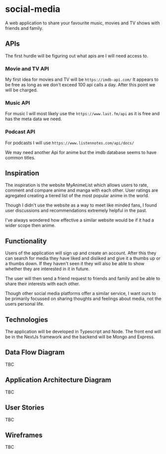 # social-media

A web application to share your favourite music, movies and TV shows with friends and family.

## APIs

The first hurdle will be figuring out what apis are I will need access to.

### Movie and TV API

My first idea for movies and TV will be
`https://imdb-api.com/`
It appears to be free as long as we don't exceed 100 api calls a day. After this point we will be charged.

### Music API

For music I will most likely use the `https://www.last.fm/api` as it is free and has the meta data we need.

### Podcast API

For podcasts I will use `https://www.listennotes.com/api/docs/`

We may need another Api for anime but the imdb database seems to have common titles.

## Inspiration

The inspiration is the website MyAnimeList which allows users to rate, comment and compare anime and manga with each other. User ratings are agregated creating a tiered list of the most popular anime in the world.

Though I didn't use the website as a way to meet like minded fans, I found user discussions and recommendations extremely helpful in the past.

I've always wondered how effective a similar website would be if it had a wider scope then anime.

## Functionality

Users of the application will sign up and create an account. After this they can search for media they have liked and disliked and give it a thumbs up or a thumbs down. If they haven't seen it they will also be able to show whether they are interested in it in future.

The user will then send a friend request to friends and family and be able to share their interests with each other.

Though other social media platforms offer a similar service, I want ours to be primarily focussed on sharing thoughts and feelings about media, not the users personal life.

## Technologies

The application will be developed in Typescript and Node. The front end will be in the NextJs framework and the backend will be Mongo and Express.

## Data Flow Diagram

TBC

## Application Architecture Diagram

TBC

## User Stories

TBC

## Wireframes

TBC
